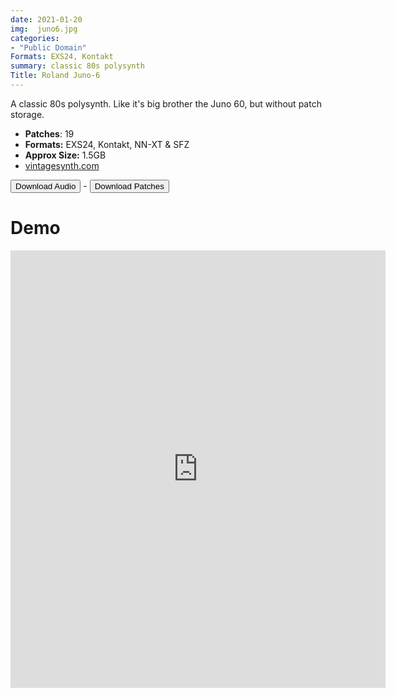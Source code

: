 ```yaml
---
date: 2021-01-20
img:  juno6.jpg
categories: 
- "Public Domain"
Formats: EXS24, Kontakt
summary: classic 80s polysynth 
Title: Roland Juno-6  
---
```





A classic 80s polysynth. Like it's big brother the Juno 60, but without patch storage.

-  **Patches**: 19
-   **Formats:** EXS24, Kontakt, NN-XT & SFZ
-   **Approx Size:** 1.5GB
-   [vintagesynth.com](http://www.vintagesynth.com/roland/juno6.php/)

<div class="buttons"> <a href="https://www.dropbox.com/sh/0nx4po1hi4hf2vd/AADV9JRtWxtk0WRDlPpWXCRVa?dl=0"> <button>Download Audio</button></a> - <a href="https://github.com/publicsamples/Roland-Juno-6"> <button>Download Patches</button></a></div>

# Demo

<iframe width="600" height="700" src="https://www.modularsamples.com/Demos/demos/juno6.html" frameborder="0" allow="accelerometer; autoplay; clipboard-write; encrypted-media; gyroscope; picture-in-picture" allowfullscreen></iframe>


